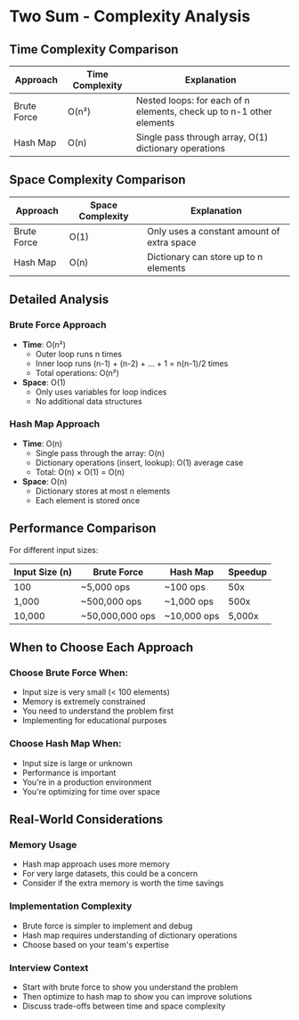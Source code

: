 # Two Sum - Complexity Analysis

## Time Complexity Comparison

| Approach | Time Complexity | Explanation |
|----------|----------------|-------------|
| Brute Force | O(n²) | Nested loops: for each of n elements, check up to n-1 other elements |
| Hash Map | O(n) | Single pass through array, O(1) dictionary operations |

## Space Complexity Comparison

| Approach | Space Complexity | Explanation |
|----------|------------------|-------------|
| Brute Force | O(1) | Only uses a constant amount of extra space |
| Hash Map | O(n) | Dictionary can store up to n elements |

## Detailed Analysis

### Brute Force Approach
- **Time**: O(n²)
  - Outer loop runs n times
  - Inner loop runs (n-1) + (n-2) + ... + 1 = n(n-1)/2 times
  - Total operations: O(n²)
- **Space**: O(1)
  - Only uses variables for loop indices
  - No additional data structures

### Hash Map Approach
- **Time**: O(n)
  - Single pass through the array: O(n)
  - Dictionary operations (insert, lookup): O(1) average case
  - Total: O(n) × O(1) = O(n)
- **Space**: O(n)
  - Dictionary stores at most n elements
  - Each element is stored once

## Performance Comparison

For different input sizes:

| Input Size (n) | Brute Force | Hash Map | Speedup |
|----------------|-------------|----------|---------|
| 100 | ~5,000 ops | ~100 ops | 50x |
| 1,000 | ~500,000 ops | ~1,000 ops | 500x |
| 10,000 | ~50,000,000 ops | ~10,000 ops | 5,000x |

## When to Choose Each Approach

### Choose Brute Force When:
- Input size is very small (< 100 elements)
- Memory is extremely constrained
- You need to understand the problem first
- Implementing for educational purposes

### Choose Hash Map When:
- Input size is large or unknown
- Performance is important
- You're in a production environment
- You're optimizing for time over space

## Real-World Considerations

### Memory Usage
- Hash map approach uses more memory
- For very large datasets, this could be a concern
- Consider if the extra memory is worth the time savings

### Implementation Complexity
- Brute force is simpler to implement and debug
- Hash map requires understanding of dictionary operations
- Choose based on your team's expertise

### Interview Context
- Start with brute force to show you understand the problem
- Then optimize to hash map to show you can improve solutions
- Discuss trade-offs between time and space complexity
